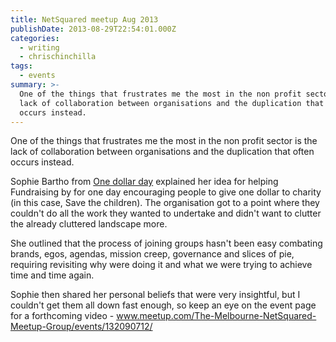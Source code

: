 ```yaml
---
title: NetSquared meetup Aug 2013
publishDate: 2013-08-29T22:54:01.000Z
categories:
  - writing
  - chrischinchilla
tags:
  - events
summary: >-
  One of the things that frustrates me the most in the non profit sector is the
  lack of collaboration between organisations and the duplication that often
  occurs instead.
---
```


One of the things that frustrates me the most in the non profit sector is the lack of collaboration between organisations and the duplication that often occurs instead.

Sophie Bartho from <a href="https://www.1dollarday.org/" target="_blank">One dollar day</a> explained her idea for helping Fundraising by for one day encouraging people to give one dollar to charity (in this case, Save the children). The organisation got to a point where they couldn't do all the work they wanted to undertake and didn't want to clutter the already cluttered landscape more.

She outlined that the process of joining groups hasn't been easy combating brands, egos, agendas, mission creep, governance and slices of pie, requiring revisiting why were doing it and what we were trying to achieve time and time again.

Sophie then shared her personal beliefs that were very insightful, but I couldn't get them all down fast enough, so keep an eye on the event page for a forthcoming video - <a href="https://www.meetup.com/The-Melbourne-NetSquared-Meetup-Group/events/132090712/" target="_blank">www.meetup.com/The-Melbourne-NetSquared-Meetup-Group/events/132090712/</a>
